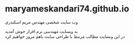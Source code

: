 # maryameskandari74.github.io
وب سایت شخصی مهندس مریم اسکندری
    
به وبسایت مهندسی نرم افزار خوش آمدید 
    </br>
    در این وبسایت مطالب مرتبط با طراحی سایت باهم مرور خواهیم کرد
      </p>
     
    
    


